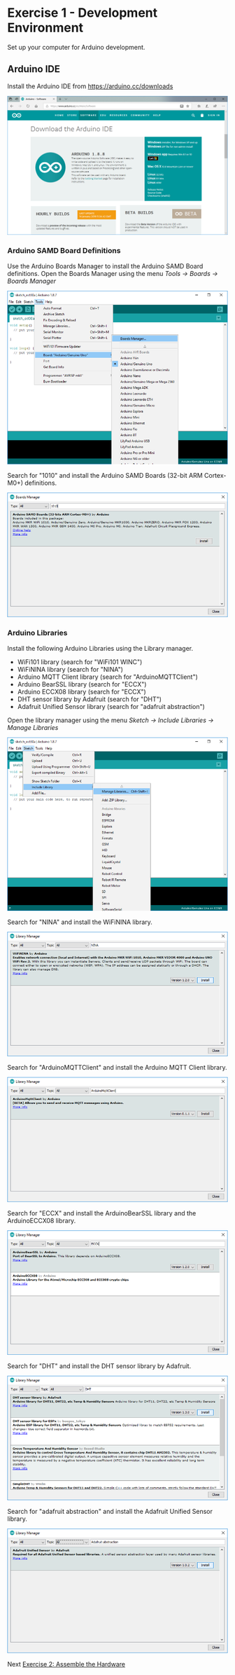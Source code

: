 # Exercise 1 - Development Environment

Set up your computer for Arduino development.

## Arduino IDE
Install the Arduino IDE from https://arduino.cc/downloads

![Arduino IDE Download](images/ArduinoIDE.png)
        
### Arduino SAMD Board Definitions
Use the Arduino Boards Manager to install the Arduino SAMD Board definitions. Open the Boards Manager using the menu _Tools -> Boards -> Boards Manager_

![Arduino Boards Manager](images/BoardManager-Menu.png)

Search for "1010" and install the Arduino SAMD Boards (32-bit ARM Cortex-M0+) definitions.

![Arduino SAMD Board Definitions](images/BoardsManager.png)
        
### Arduino Libraries        
Install the following Arduino Libraries using the Library manager. 

* WiFi101 library (search for "WiFi101 WINC")
* WiFiNINA library (search for "NINA")
* Arduino MQTT Client library (search for "ArduinoMQTTClient")
* Arduino BearSSL library (search for "ECCX")
* Arduino ECCX08  library (search for "ECCX")
* DHT sensor library by Adafruit (search for "DHT")
* Adafruit Unified Sensor library (search for "adafruit abstraction")

Open the library manager using the menu _Sketch -> Include Libraries -> Manage Libraries_

![Arduino Library Manager Menu](images/ManageLibraries.png)

Search for "NINA" and install the WiFiNINA library.

![Arduino Library Manager WiFiNINA](images/library-wifinina.png)

Search for "ArduinoMQTTClient" and install the Arduino MQTT Client library.

![Arduino Library Manager MQTT](images/library-arduinomqttclient.png)

Search for "ECCX" and install the ArduinoBearSSL library and the ArduinoECCX08 library.

![Arduino Library Manager Search ECCX](images/library-eccx.png)

Search for "DHT" and install the DHT sensor library by Adafruit.

![Arduino Library Manager Adafruit DHT](images/library-dht.png)

Search for "adafruit abstraction" and install the Adafruit Unified Sensor library.

![Arduino Library Manager Adafruit Unified Sensor](images/library-AdafruitUnifiedSensor.png)

Next [Exercise 2: Assemble the Hardware](exercise2.md)